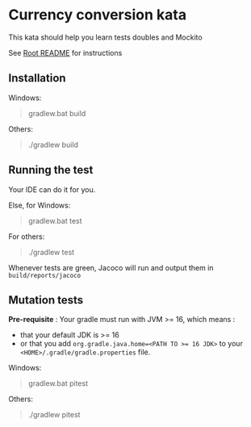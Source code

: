 # Currency conversion kata

This kata should help you learn tests doubles and Mockito

See [Root README](../README.md) for instructions

## Installation

Windows: 
> gradlew.bat build

Others: 
> ./gradlew build

## Running the test

Your IDE can do it for you. 

Else, for Windows: 
> gradlew.bat test

For others: 
> ./gradlew test

Whenever tests are green, Jacoco will run and output them in `build/reports/jacoco`

## Mutation tests

**Pre-requisite** : Your gradle must run with JVM >= 16, which means :
- that your default JDK is >= 16
- or that you add `org.gradle.java.home=<PATH TO >= 16 JDK>` to your `<HOME>/.gradle/gradle.properties` file.

Windows:
> gradlew.bat pitest

Others:
> ./gradlew pitest
